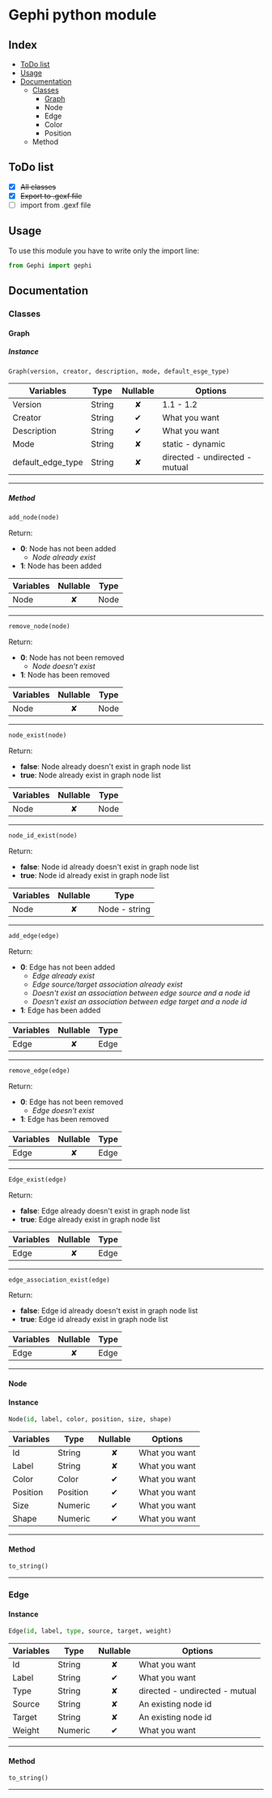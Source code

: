 # Gephi python module

## Index
- [ToDo list](#todo-list)
- [Usage](#usage)
- [Documentation](#documentation)
  - [Classes](#classes)
    - [Graph](#graph)
    - Node
    - Edge
    - Color
    - Position
  - Method

## ToDo list
- [x] ~~All classes~~
- [x] ~~Export to .gexf file~~
- [ ] import from .gexf file

## Usage
To use this module you have to write only the import line:
``` python
from Gephi import gephi
```

## Documentation
### Classes
#### Graph
##### Instance
```python
Graph(version, creator, description, mode, default_esge_type)
```
Variables         | Type    | Nullable  | Options
------------------|---------|:---------:|------------------------------
Version           | String  |     ✘     | 1.1 - 1.2
Creator           | String  |     ✔     | What you want
Description       | String  |     ✔     | What you want
Mode              | String  |     ✘     | static - dynamic
default_edge_type | String  |     ✘     | directed - undirected - mutual
___


##### Method
```python
add_node(node)
```
Return: 
  - **0**: Node has not been added
    - *Node already exist*
  - **1**: Node has been added

Variables   | Nullable  | Type  |
------------|:---------:|-------|
Node        |     ✘     | Node  |
___

```python
remove_node(node)
```
Return: 
  - **0**: Node has not been removed
    - *Node doesn't exist*
  - **1**: Node has been removed
  
Variables   | Nullable  | Type  |
------------|:---------:|-------|
Node        |     ✘     | Node  |
___

```python
node_exist(node)
```
Return: 
  - **false**: Node already doesn't exist in graph node list
  - **true**: Node already exist in graph node list
  
Variables   | Nullable  | Type  |
------------|:---------:|-------|
Node        |     ✘     | Node  |
___

```python
node_id_exist(node)
```
Return: 
  - **false**: Node id already doesn't exist in graph node list
  - **true**: Node id already exist in graph node list
  
Variables   | Nullable  | Type            |
------------|:---------:|-----------------|
Node        |     ✘     | Node - string   |
___

```python
add_edge(edge)
```
Return: 
  - **0**: Edge has not been added
    - *Edge already exist*
    - *Edge source/target association already exist*
    - *Doesn't exist an association between edge source and a node id*
    - *Doesn't exist an association between edge target and a node id*
  - **1**: Edge has been added

Variables   | Nullable  | Type  |
------------|:---------:|-------|
Edge        |     ✘     | Edge  |
___

```python
remove_edge(edge)
```
Return: 
  - **0**: Edge has not been removed
    - *Edge doesn't exist*
  - **1**: Edge has been removed
  
Variables   | Nullable  | Type  |
------------|:---------:|-------|
Edge        |     ✘     | Edge  |
___

```python
Edge_exist(edge)
```
Return: 
  - **false**: Edge already doesn't exist in graph node list
  - **true**: Edge already exist in graph node list
  
Variables   | Nullable  | Type  |
------------|:---------:|-------|
Edge        |     ✘     | Edge  |
___

```python
edge_association_exist(edge)
```
Return: 
  - **false**: Edge id already doesn't exist in graph node list
  - **true**: Edge id already exist in graph node list
  
Variables   | Nullable  | Type  |
------------|:---------:|-------|
Edge        |     ✘     | Edge  |
___

#### Node
#### Instance
```python
Node(id, label, color, position, size, shape)
```
Variables         | Type    | Nullable  | Options
------------------|---------|:---------:|------------------
Id                | String  |     ✘     | What you want
Label             | String  |     ✘     | What you want
Color             | Color   |     ✔     | What you want
Position          | Position|     ✔     | What you want
Size              | Numeric |     ✔     | What you want
Shape             | Numeric |     ✔     | What you want
___

#### Method
```python
to_string()
```
___

### Edge
#### Instance
```python
Edge(id, label, type, source, target, weight)
```
Variables         | Type    | Nullable  | Options
------------------|---------|:---------:|------------------
Id                | String  |     ✘     | What you want
Label             | String  |     ✔     | What you want
Type              | String  |     ✘     | directed - undirected - mutual
Source            | String  |     ✘     | An existing node id
Target            | String  |     ✘     | An existing node id
Weight            | Numeric |     ✔     | What you want
___

#### Method
```python
to_string()
```
___
